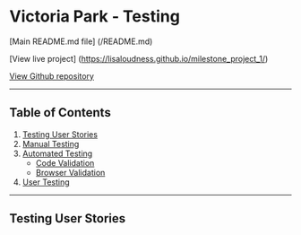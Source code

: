 # Victoria Park - Testing

[Main README.md file] (/README.md)

[View live project] (https://lisaloudness.github.io/milestone_project_1/)

[View Github repository](https://github.com/lisaloudness/milestone_project_1)

***
## Table of Contents
1. [Testing User Stories](#Testing-User_Stories)
2. [Manual Testing](#Manual-Testing)
3. [Automated Testing](#Automated-Testing)
    - [Code Validation](#Code-Validation)
    - [Browser Validation](#Browser-Validation)
4. [User Testing](User-Testing)


***

## Testing User Stories